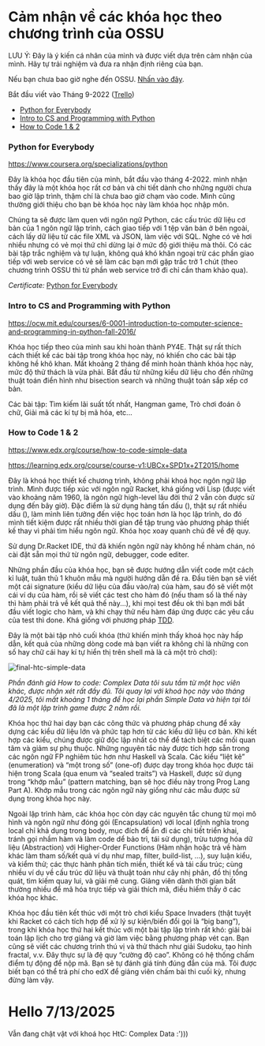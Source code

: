 # Cảm nhận về các khóa học theo chương trình của OSSU
LƯU Ý: Đây là ý kiến cá nhân của mình và được viết dựa trên cảm nhận của mình. Hãy tự trải nghiệm và đưa ra nhận định riêng của bạn.



Nếu bạn chưa bao giờ nghe đến OSSU. [Nhấn vào đây](https://github.com/ossu/computer-science/).

Bắt đầu viết vào Tháng 9-2022 ([Trello](https://trello.com/invite/b/6272869e21ecc905ef6558fb/d204d6f164c4cc2be2f355e7860dcad9/ossu-hhg))

- [Python for Everybody](#py4e)
- [Intro to CS and Programming with Python](#mit6001x)
- [How to Code 1 & 2](#how-to-code)

### <a name="py4e"></a> Python for Everybody

https://www.coursera.org/specializations/python

Đây là khóa học đầu tiên của mình, bắt đầu vào tháng 4-2022. mình nhận thấy đây là một khóa học rất cơ bản và chi tiết dành cho những người chưa bao giờ lập trình, thậm chí là chưa bao giờ chạm vào code. Mình cũng thường giới thiệu cho bạn bè khóa học này làm khóa học nhập môn.


Chúng ta sẽ được làm quen với ngôn ngữ Python, các cấu trúc dữ liệu cơ bản của 1 ngôn ngữ lập trình, cách giao tiếp với 1 tệp văn bản ở bên ngoài, cách lấy dữ liệu từ các file XML và JSON, làm việc với SQL. Nghe có vẻ hơi nhiều nhưng có vẻ mọi thứ chỉ dừng lại ở mức độ giới thiệu mà thôi. Có các bài tập trắc nghiệm và tự luận, không quá khó khăn ngoại trừ các phần giao tiếp với web service có vẻ sẽ làm các bạn mới gặp trắc trở 1 chút (theo chương trình OSSU thì từ phần web service trở đi chỉ cần tham khảo qua).


*Certificate:*
[Python for Everybody](https://www.coursera.org/account/accomplishments/specialization/certificate/3XG2HBCX2YQE)

### <a name="mit6001x"></a> Intro to CS and Programming with Python

https://ocw.mit.edu/courses/6-0001-introduction-to-computer-science-and-programming-in-python-fall-2016/


Khóa học tiếp theo của mình sau khi hoàn thành PY4E. Thật sự rất thích cách thiết kế các bài tập trong khóa học này, nó khiến cho các bài tập không hề khô khan. Mất khoảng 2 tháng để mình hoàn thành khóa học này, mức độ thử thách là vừa phải. Bắt đầu từ những kiểu dữ liệu cho đến những thuật toán điển hình như bisection search và những thuật toán sắp xếp cơ bản.

Các bài tập: Tìm kiếm lãi suất tốt nhất, Hangman game, Trò chơi đoán ô chữ, Giải mã các kí tự bị mã hóa, etc...


### <a name="how-to-code"></a> How to Code 1 & 2

https://www.edx.org/course/how-to-code-simple-data

https://learning.edx.org/course/course-v1:UBCx+SPD1x+2T2015/home


Đây là khoá học thiết kế chương trình, không phải khoá học ngôn ngữ lập trình. Mình được tiếp xúc với ngôn ngữ Racket, khá giống với Lisp (được viết vào khoảng năm 1960, là ngôn ngữ high-level lâu đời thứ 2 vẫn còn được sử dụng đến bây giờ). Đặc điểm là sử dụng hàng tấn dấu (), thật sự rất nhiều dấu (), làm mình liên tưởng đến việc học toán hơn là học lập trình, do đó mình tiết kiệm được rất nhiều thời gian để tập trung vào phương pháp thiết kế thay vì phải tìm hiểu ngôn ngữ. Khóa học xoay quanh chủ đề về đệ quy.

Sử dụng Dr.Racket IDE, thứ đã khiến ngôn ngữ này không hề nhàm chán, nó cài đặt sẵn mọi thứ từ ngôn ngữ, debugger, code editer.

Những phần đầu của khóa học, bạn sẽ được hướng dẫn viết code một cách kỉ luật, tuân thủ 1 khuôn mẫu mà người hướng dẫn đề ra. Đầu tiên bạn sẽ viết một cái signature (kiểu dữ liệu của đầu vào/ra) của hàm, sau đó sẽ viết một cái ví dụ của hàm, rồi sẽ viết các test cho hàm đó (nếu tham số là thế này thì hàm phải trả về kết quả thế này...), khi mọi test đều ok thì bạn mới bắt đầu viết logic cho hàm, và khi chạy thử nếu hàm đáp ứng được các yêu cầu của test thì done. Khá giống với phương pháp [TDD](https://en.wikipedia.org/wiki/Test-driven_development#:~:text=Test-driven%20development%20(TDD),software%20against%20all%20test%20cases.).

Đây là một bài tập nhỏ cuối khóa (thứ khiến mình thấy khoá học này hấp dẫn, kết quả của những dòng code mà bạn viết ra không chỉ là những con số hay chữ cái hay kí tự hiển thị trên shell mà là cả một trò chơi):

![final-htc-simple-data](https://user-images.githubusercontent.com/90635389/218292358-0a7ce3db-213c-4c46-95a9-0d22c7f3cb42.PNG)

*Phần đánh giá How to code: Complex Data tôi sưu tầm từ một học viên khác, được nhận xét rất đầy đủ. Tôi quay lại với khoá học này vào tháng 4/2025, tôi mất khoảng 1 tháng để học lại phần Simple Data và hiện tại tôi đã là một lập trình game được 2 năm rồi.* 

Khóa học thứ hai dạy bạn các công thức và phương pháp chung để xây dựng các kiểu dữ liệu lớn và phức tạp hơn từ các kiểu dữ liệu cơ bản. 
Khi kết hợp các kiểu, chúng được giữ độc lập nhất có thể để tách biệt các mối quan tâm và giảm sự phụ thuộc. 
Những nguyên tắc này được tích hợp sẵn trong các ngôn ngữ FP nghiêm túc hơn như Haskell và Scala. 
Các kiểu “liệt kê” (enumeration) và “một trong số” (one-of) được dạy trong khóa học được tái hiện trong Scala (qua enum và “sealed traits”) và Haskell, 
được sử dụng trong “khớp mẫu” (pattern matching, bạn sẽ học điều này trong Prog Lang Part A). 
Khớp mẫu trong các ngôn ngữ này giống như các mẫu được sử dụng trong khóa học này.

Ngoài lập trình hàm, các khóa học còn dạy các nguyên tắc chung từ mọi mô hình và ngôn ngữ như 
đóng gói (Encapsulation) với local (định nghĩa trong local chỉ khả dụng trong body, mục đích để ẩn đi các chi tiết triển khai, tránh gọi nhầm hàm và làm code dể bảo trì, tái sử dụng), 
trừu tượng hóa dữ liệu (Abstraction) với Higher-Order Functions (Hàm nhận hoặc trả về hàm khác làm tham số/kết quả ví dụ như map, filter, build-list, ...), 
suy luận kiểu, và kiểm thử; 
các thực hành phân tích miền, thiết kế và tái cấu trúc; cùng nhiều ví dụ về cấu trúc dữ liệu và thuật toán như cây nhị phân, đồ thị tổng quát, tìm kiếm quay lui, và giải mê cung. 
Giảng viên dành thời gian bất thường nhiều để mã hóa trực tiếp và giải thích mã, điều hiếm thấy ở các khóa học khác.

Khóa học đầu tiên kết thúc với một trò chơi kiểu Space Invaders (thật tuyệt khi Racket có cách tích hợp để xử lý sự kiện/biến đổi gọi là “big bang”), 
trong khi khóa học thứ hai kết thúc với một bài tập lập trình rất khó: giải bài toán lập lịch cho trợ giảng và giờ làm việc bằng phương pháp vét cạn. 
Bạn cũng sẽ viết các chương trình thú vị và thử thách như giải Sudoku, tạo hình fractal, v.v. Đây thực sự là đệ quy “cường độ cao”. 
Không có hệ thống chấm điểm tự động để nộp mã. Bạn sẽ tự đánh giá tính đúng đắn của mã. 
Tôi được biết bạn có thể trả phí cho edX để giảng viên chấm bài thi cuối kỳ, nhưng đừng làm vậy.

# Hello 7/13/2025

Vẫn đang chật vật với khoá học HtC: Complex Data :')))